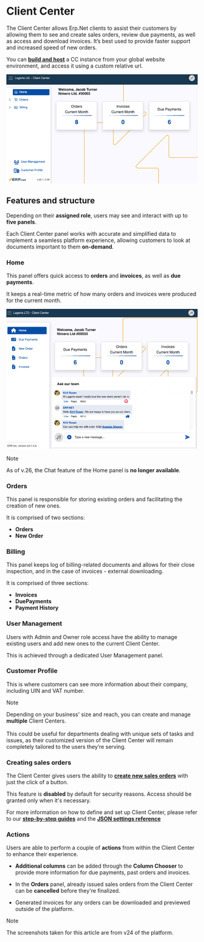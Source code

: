 # Client Center

The Client Center allows Erp.Net clients to assist their customers by allowing them to see and create sales orders, review due payments, as well as access and download invoices. It’s best used to provide faster support and increased speed of new orders. 

You can **[build and host](how-to/define-a-new-cc.md)** a CC instance from your global website environment, and access it using a custom relative url.

![picture](pictures/client_center_v26.png)

## Features and structure

Depending on their **assigned role**, users may see and interact with up to **five panels**. 

Each Client Center panel works with accurate and simplified data to implement a seamless platform experience, allowing customers to look at documents important to them **on-demand**.

### Home

This panel offers quick access to **orders** and **invoices**, as well as **due payments**.

It keeps a real-time metric of how many orders and invoices were produced for the current month.

![picture](pictures/hhomechat.png)

> [!NOTE]
> 
> As of v.26, the Chat feature of the Home panel is **no longer available**.

### Orders

This panel is responsible for storing existing orders and facilitating the creation of new ones. 

It is comprised of two sections:

* **Orders**
* **New Order** 

### Billing

This panel keeps log of billing-related documents and allows for their close inspection, and in the case of invoices - external downloading.

It is comprised of three sections:

* **Invoices**
* **DuePayments**
* **Payment History**

### User Management

Users with Admin and Owner role access have the ability to manage existing users and add new ones to the current Client Center.

This is achieved through a dedicated User Management panel.

### Customer Profile

This is where customers can see more information about their company, including UIN and VAT number.

> [!NOTE]
>
> Depending on your business' size and reach, you can create and manage **multiple** Client Centers. <br> <br> This could be useful for departments dealing with unique sets of tasks and issues, as their customized version of the Client Center will remain completely tailored to the users they’re serving.

### Creating sales orders

The Client Center gives users the ability to **[create new sales orders](how-to/create-new-order.md)** with just the click of a button.

This feature is **disabled** by default for security reasons. Access should be granted only when it's necessary.

For more information on how to define and set up Client Center, please refer to our **[step-by-step guides](how-to/index.md)** and the **[JSON settings reference](reference.md)**

### Actions

Users are able to perform a couple of **actions** from within the Client Center to enhance their experience.

- **Additional columns** can be added through the **Column Chooser** to provide more information for due payments, past orders and invoices.

- In the **Orders** panel, already issued sales orders from the Client Center can be **cancelled** before they're finalized.

- Generated invoices for any orders can be downloaded and previewed outside of the platform.

> [!NOTE]
> 
> The screenshots taken for this article are from v24 of the platform.
